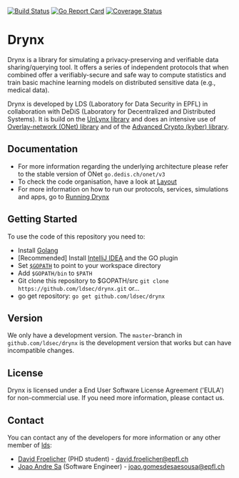 [![Build Status](https://travis-ci.org/ldsec/drynx.svg?branch=master)](https://travis-ci.org/ldsec/drynx) [![Go Report Card](https://goreportcard.com/badge/github.com/ldsec/drynx)](https://goreportcard.com/report/github.com/ldsec/drynx) [![Coverage Status](https://coveralls.io/repos/github/ldsec/drynx/badge.svg?branch=master)](https://coveralls.io/github/ldsec/drynx?branch=master)
# Drynx
Drynx is a library for simulating a privacy-preserving and verifiable data sharing/querying tool. It offers a series of independent protocols that when combined offer a verifiably-secure and safe way to compute statistics and train basic machine learning models on distributed sensitive data (e.g., medical data).

Drynx is developed by LDS (Laboratory for Data Security in EPFL) in collaboration with DeDiS (Laboratory for Decentralized and Distributed Systems). It is build on the [UnLynx library](https://github.com/ldsec/unlynx) and does an intensive use of [Overlay-network (ONet) library](https://go.dedis.ch/onet/v3) and of the [Advanced Crypto (kyber) library](https://go.dedis.ch/kyber/v3).

## Documentation

* For more information regarding the underlying architecture please refer to the stable version of ONet `go.dedis.ch/onet/v3`
* To check the code organisation, have a look at [Layout](https://github.com/ldsec/drynx/wiki/Layout)
* For more information on how to run our protocols, services, simulations and apps, go to [Running Drynx](https://github.com/ldsec/drynx/wiki/Running-Drynx)

## Getting Started

To use the code of this repository you need to:

- Install [Golang](https://golang.org/doc/install)
- [Recommended] Install [IntelliJ IDEA](https://www.jetbrains.com/idea/) and the GO plugin
- Set [`$GOPATH`](https://golang.org/doc/code.html#GOPATH) to point to your workspace directory
- Add `$GOPATH/bin` to `$PATH`
- Git clone this repository to $GOPATH/src `git clone https://github.com/ldsec/drynx.git` or...
- go get repository: `go get github.com/ldsec/drynx`

## Version

We only have a development version. The `master`-branch in `github.com/ldsec/drynx` is the development version that works but can have incompatible changes.

## License

Drynx is licensed under a End User Software License Agreement ('EULA') for non-commercial use. If you need more information, please contact us.

## Contact
You can contact any of the developers for more information or any other member of [lds](https://search.epfl.ch/?filter=unit&q=lds):

* [David Froelicher](https://github.com/froelich) (PHD student) - david.froelicher@epfl.ch
* [Joao Andre Sa](https://github.com/JoaoAndreSa) (Software Engineer) - joao.gomesdesaesousa@epfl.ch

